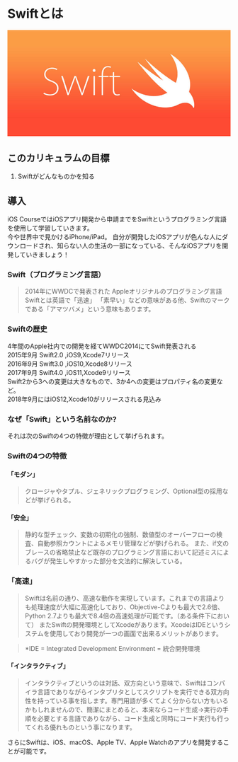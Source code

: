# Swiftとは
![Swiftロゴ](./img/swift_logo.jpg)
## このカリキュラムの目標
1. Swiftがどんなものかを知る

## 導入
iOS CourseではiOSアプリ開発から申請までをSwiftというプログラミング言語を使用して学習していきます。   
今や世界中で見かけるiPhone/iPad。
自分が開発したiOSアプリが色んな人にダウンロードされ、知らない人の生活の一部になっている、そんなiOSアプリを開発していきましょう！

### Swift（プログラミング言語）
> 2014年にWWDCで発表された Appleオリジナルのプログラミング言語 Swiftとは英語で「迅速」 「素早い」などの意味がある他、Swiftのマークである「アマツバメ」という意味もあります。

### Swiftの歴史
4年間のApple社内での開発を経てWWDC2014にてSwift発表される  
2015年9月 Swift2.0 ,iOS9,Xcode7リリース  
2016年9月 Swift3.0 ,iOS10,Xcode8リリース  
2017年9月 Swift4.0 ,iOS11,Xcode9リリース  
Swift2から3への変更は大きなもので、3か4への変更はプロパティ名の変更など。  
2018年9月にはiOS12,Xcode10がリリースされる見込み

### なぜ「Swift」という名前なのか?
それは次のSwiftの4つの特徴が理由として挙げられます。

### Swiftの4つの特徴
#### 「モダン」
> クロージャやタプル、ジェネリックプログラミング、Optional型の採用などが挙げられる。

#### 「安全」
> 静的な型チェック、変数の初期化の強制、数値型のオーバーフローの検査、自動参照カウントによるメモリ管理などが挙げられる。 また、if文のブレースの省略禁止など既存のプログラミング言語において記述ミスによるバグが発生しやすかった部分を文法的に解決している。

### 「高速」
> Swiftは名前の通り、高速な動作を実現しています。これまでの言語よりも処理速度が大幅に高速化しており、Objective-Cよりも最大で2.6倍、Python 2.7よりも最大で8.4倍の高速処理が可能です。（ある条件下において） またSwiftの開発環境としてXcodeがあります。XcodeはIDEというシステムを使用しており開発が一つの画面で出来るメリットがあります。

> *IDE = Integrated Development Environment = 統合開発環境

#### 「インタラクティブ」
> インタラクティブというのは対話、双方向という意味で、Swiftはコンパイラ言語でありながらインタプリタとしてスクリプトを実行できる双方向性を持っている事を指します。専門用語が多くてよく分からない方もいるかもしれませんので、簡潔にまとめると、本来ならコード生成→実行の手順を必要とする言語でありながら、コード生成と同時にコード実行も行ってくれる優れものという事になります。 


さらにSwiftは、iOS、macOS、Apple TV、Apple Watchのアプリを開発することが可能です。 